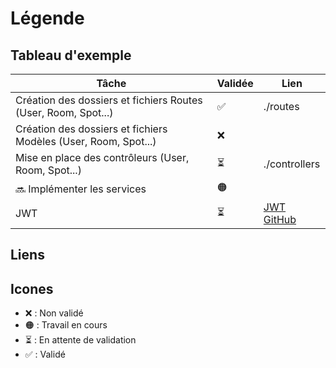 # Légende

## Tableau d'exemple

| Tâche                                                           | Validée | Lien            |
| --------------------------------------------------------------- | ------- | --------------- |
| Création des dossiers et fichiers Routes (User, Room, Spot...)  | ✅      | ./routes        |
| Création des dossiers et fichiers Modèles (User, Room, Spot...) | ❌      |                 |
| Mise en place des contrôleurs (User, Room, Spot...)             | ⏳       | ./controllers   |
| 🔜 Implémenter les services                                    | 🟠     |                 |
| JWT                                                             | ⏳       | [JWT GitHub][1] |

## Liens

[1]: https://github.com/tatkagore/booking-v-2/blob/e6b2af8e090fd0f07930c58a0951cd9acc6b21f6/middlewares.js#L4

## Icones

- ❌ : Non validé
- 🟠 : Travail en cours
- ⏳ : En attente de validation
- ✅ : Validé
